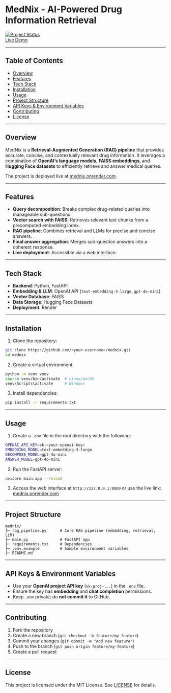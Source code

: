 # MedNix - AI-Powered Drug Information Retrieval

[![Project Status](https://img.shields.io/badge/status-live-success)](https://mednix.onrender.com/)  
[Live Demo](https://mednix.onrender.com/)

---

## Table of Contents

- [Overview](#overview)  
- [Features](#features)  
- [Tech Stack](#tech-stack)  
- [Installation](#installation)  
- [Usage](#usage)  
- [Project Structure](#project-structure)  
- [API Keys & Environment Variables](#api-keys--environment-variables)  
- [Contributing](#contributing)  
- [License](#license)  

---

## Overview

MedNix is a **Retrieval-Augmented Generation (RAG) pipeline** that provides accurate, concise, and contextually relevant drug information. It leverages a combination of **OpenAI’s language models**, **FAISS embeddings**, and **Hugging Face datasets** to efficiently retrieve and answer medical queries.

The project is deployed live at [mednix.onrender.com](https://mednix.onrender.com/).

---

## Features

- **Query decomposition**: Breaks complex drug-related queries into manageable sub-questions.  
- **Vector search with FAISS**: Retrieves relevant text chunks from a precomputed embedding index.  
- **RAG pipeline**: Combines retrieval and LLMs for precise and concise answers.  
- **Final answer aggregation**: Merges sub-question answers into a coherent response.  
- **Live deployment**: Accessible via a web interface.  

---

## Tech Stack

- **Backend**: Python, FastAPI  
- **Embedding & LLM**: OpenAI API (`text-embedding-3-large`, `gpt-4o-mini`)  
- **Vector Database**: FAISS  
- **Data Storage**: Hugging Face Datasets  
- **Deployment**: Render  

---

## Installation

1. Clone the repository:

```bash
git clone https://github.com/<your-username>/mednix.git
cd mednix
```

2. Create a virtual environment:

```bash
python -m venv venv
source venv/bin/activate  # Linux/macOS
venv\Scripts\activate     # Windows
```

3. Install dependencies:

```bash
pip install -r requirements.txt
```

---

## Usage

1. Create a `.env` file in the root directory with the following:

```bash
OPENAI_API_KEY=sk-<your-openai-key>
EMBEDDING_MODEL=text-embedding-3-large
DECOMPOSE_MODEL=gpt-4o-mini
ANSWER_MODEL=gpt-4o-mini
```

2. Run the FastAPI server:

```bash
uvicorn main:app --reload
```

3. Access the web interface at `http://127.0.0.1:8000` or use the live link: [mednix.onrender.com](https://mednix.onrender.com/)

---

## Project Structure

```
mednix/
├─ rag_pipeline.py      # Core RAG pipeline (embedding, retrieval, LLM)
├─ main.py              # FastAPI app
├─ requirements.txt     # Dependencies
├─ .env.example         # Sample environment variables
├─ README.md
```

---

## API Keys & Environment Variables

- Use your **OpenAI project API key** (`sk-proj-...`) in the `.env` file.  
- Ensure the key has **embedding** and **chat completion** permissions.  
- Keep `.env` private; do **not commit it** to GitHub.  

---

## Contributing

1. Fork the repository  
2. Create a new branch (`git checkout -b feature/my-feature`)  
3. Commit your changes (`git commit -m "Add new feature"`)  
4. Push to the branch (`git push origin feature/my-feature`)  
5. Create a pull request  

---

## License

This project is licensed under the MIT License. See [LICENSE](LICENSE) for details.


